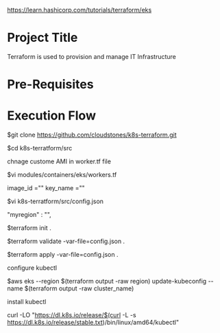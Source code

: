 https://learn.hashicorp.com/tutorials/terraform/eks

Project Title
=====================
Terraform is used to provision and manage IT Infrastructure

Pre-Requisites
============================



Execution Flow
=====================

$git clone https://github.com/cloudstones/k8s-terraform.git

$cd k8s-terratform/src

chnage custome AMI in worker.tf file

$vi modules/containers/eks/workers.tf

image_id =""
key_name =""

$vi k8s-terratform/src/config.json 

"myregion" : "",

$terraform init .

$terraform validate -var-file=config.json .

$terraform apply -var-file=config.json .

configure kubectl

$aws eks --region $(terraform output -raw region) update-kubeconfig --name $(terraform output -raw cluster_name)

install kubectl

curl -LO "https://dl.k8s.io/release/$(curl -L -s https://dl.k8s.io/release/stable.txt)/bin/linux/amd64/kubectl"
